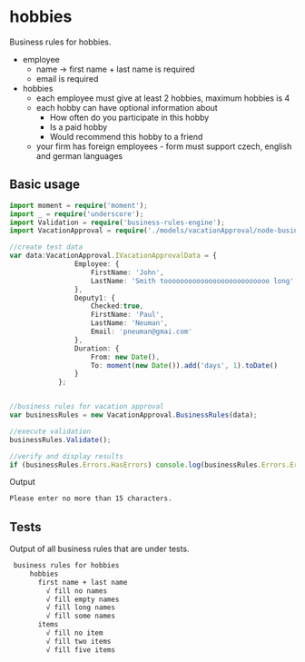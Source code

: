 hobbies
==============

Business rules for hobbies.

+   employee
    +   name -> first name + last name is required
    +   email is required
+ hobbies
    +   each employee must give at least 2 hobbies, maximum hobbies is 4
    +   each hobby can have optional information about
        +   How often do you participate in this hobby
        +   Is a paid hobby
        +   Would recommend this hobby to a friend
    +   your firm has foreign employees - form must support czech, english and german languages

## Basic usage

```typescript
import moment = require('moment');
import _ = require('underscore');
import Validation = require('business-rules-engine');
import VacationApproval = require('./models/vacationApproval/node-business-rules.js');

//create test data
var data:VacationApproval.IVacationApprovalData = {
                Employee: {
                    FirstName: 'John',
                    LastName: 'Smith toooooooooooooooooooooooooo long'
                },
                Deputy1: {
                    Checked:true,
                    FirstName: 'Paul',
                    LastName: 'Neuman',
                    Email: 'pneuman@gmai.com'
                },
                Duration: {
                    From: new Date(),
                    To: moment(new Date()).add('days', 1).toDate()
                }
            };


//business rules for vacation approval
var businessRules = new VacationApproval.BusinessRules(data);

//execute validation
businessRules.Validate();

//verify and display results
if (businessRules.Errors.HasErrors) console.log(businessRules.Errors.ErrorMessage);
```

Output
```bash
Please enter no more than 15 characters.
```

## Tests

Output of all business rules that are under tests.

```bash
 business rules for hobbies
     hobbies
       first name + last name
         √ fill no names 
         √ fill empty names 
         √ fill long names 
         √ fill some names 
       items
         √ fill no item 
         √ fill two items 
         √ fill five items 

```